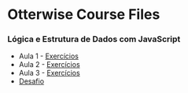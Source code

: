# Otterwise Course Files

### Lógica e Estrutura de Dados com JavaScript

- Aula 1 - [Exercícios](https://github.com/PauloHFS/otterwise-course-files/blob/logica-eda-js/aula1/L%C3%B3gica%20e%20Estrutura%20de%20Dados%20com%20JavaScript/ex_aula_01.js)
- Aula 2 - [Exercícios](https://github.com/PauloHFS/otterwise-course-files/blob/logica-eda-js/aula1/L%C3%B3gica%20e%20Estrutura%20de%20Dados%20com%20JavaScript/ex_aula_02.js)
- Aula 3 - [Exercícios]()
- [Desafio]()


